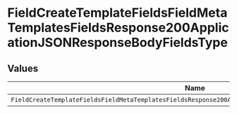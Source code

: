 # FieldCreateTemplateFieldsFieldMetaTemplatesFieldsResponse200ApplicationJSONResponseBodyFieldsType


## Values

| Name                                                                                                     | Value                                                                                                    |
| -------------------------------------------------------------------------------------------------------- | -------------------------------------------------------------------------------------------------------- |
| `FieldCreateTemplateFieldsFieldMetaTemplatesFieldsResponse200ApplicationJSONResponseBodyFieldsTypeRadio` | radio                                                                                                    |